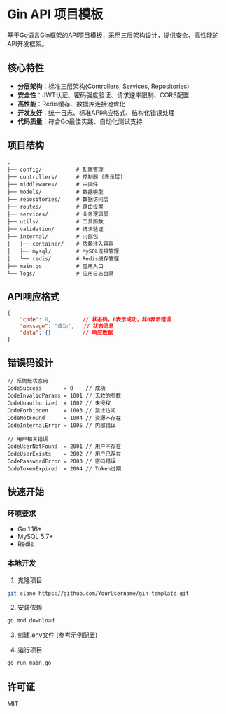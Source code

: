 # Gin API 项目模板

基于Go语言Gin框架的API项目模板，采用三层架构设计，提供安全、高性能的API开发框架。

## 核心特性

- **分层架构**：标准三层架构(Controllers, Services, Repositories)
- **安全性**：JWT认证、密码强度验证、请求速率限制、CORS配置
- **高性能**：Redis缓存、数据库连接池优化
- **开发友好**：统一日志、标准API响应格式、结构化错误处理
- **代码质量**：符合Go最佳实践、自动化测试支持

## 项目结构

```
.
├── config/           # 配置管理
├── controllers/      # 控制器 (表示层)
├── middlewares/      # 中间件
├── models/           # 数据模型
├── repositories/     # 数据访问层
├── routes/           # 路由设置
├── services/         # 业务逻辑层
├── utils/            # 工具函数
├── validation/       # 请求验证
├── internal/         # 内部包
│   ├── container/    # 依赖注入容器
│   ├── mysql/        # MySQL连接管理
│   └── redis/        # Redis缓存管理
├── main.go           # 应用入口
└── logs/             # 应用日志目录
```

## API响应格式

```json
{
    "code": 0,          // 状态码，0表示成功，非0表示错误
    "message": "成功",   // 状态消息
    "data": {}          // 响应数据
}
```

## 错误码设计

```
// 系统级状态码
CodeSuccess       = 0    // 成功
CodeInvalidParams = 1001 // 无效的参数
CodeUnauthorized  = 1002 // 未授权
CodeForbidden     = 1003 // 禁止访问
CodeNotFound      = 1004 // 资源不存在
CodeInternalError = 1005 // 内部错误

// 用户相关错误
CodeUserNotFound  = 2001 // 用户不存在
CodeUserExists    = 2002 // 用户已存在
CodePasswordError = 2003 // 密码错误
CodeTokenExpired  = 2004 // Token过期
```

## 快速开始

### 环境要求

- Go 1.16+
- MySQL 5.7+
- Redis

### 本地开发

1. 克隆项目
```bash
git clone https://github.com/YourUsername/gin-template.git
```

2. 安装依赖
```bash
go mod download
```

3. 创建.env文件 (参考示例配置)

4. 运行项目
```bash
go run main.go
```

## 许可证

MIT
